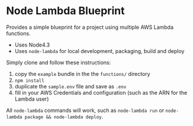 # Node Lambda Blueprint

Provides a simple blueprint for a project using multiple AWS Lambda functions.

 * Uses Node4.3 
 * Uses `node-lambda` for local development, packaging, build and deploy

Simply clone and follow these instructions:
 1. copy the `example` bundle in the the `functions/` directory
 2. `npm install`
 3. duplicate the `sample.env` file and save as `.env`
 4. fill in your AWS Credentials and configuration (such as the ARN for the Lambda user)

All `node-lambda` commands will work, such as `node-lambda run` or `node-lambda package && node-lambda deploy`.
